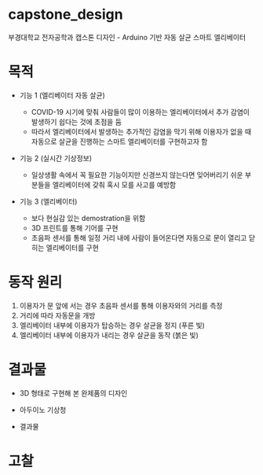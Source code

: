 # capstone_design
부경대학교 전자공학과 캡스톤 디자인 - Arduino 기반 자동 살균 스마트 엘리베이터

# 목적
- 기능 1 (엘리베이터 자동 살균)
    - COVID-19 시기에 맞춰 사람들이 많이 이용하는 엘리베이터에서 추가 감염이 발생하기 쉽다는 것에 초점을 둠
    - 따라서 엘리베이터에서 발생하는 추가적인 감염을 막기 위해 이용자가 없을 때 자동으로 살균을 진행하는 스마트 엘리베이터를 구현하고자 함

- 기능 2 (실시간 기상정보)
    - 일상생활 속에서 꼭 필요한 기능이지만 신경쓰지 않는다면 잊어버리기 쉬운 부분들을 엘리베이터에 갖춰 혹시 모를 사고를 예방함

- 기능 3 (엘리베이터)
    - 보다 현실감 있는 demostration을 위함
    - 3D 프린트를 통해 기어를 구현
    - 초음파 센서를 통해 일정 거리 내에 사람이 들어온다면 자동으로 문이 열리고 닫히는 엘리베이터를 구현

# 동작 원리
1. 이용자가 문 앞에 서는 경우 초음파 센서를 통해 이용자와의 거리를 측정
2. 거리에 따라 자동문을 개방
3. 엘리베이터 내부에 이용자가 탑승하는 경우 살균을 정지 (푸른 빛)
4. 엘리베이터 내부에 이용자가 내리는 경우 살균을 동작 (붉은 빛)

# 결과물
- 3D 형태로 구현해 본 완제품의 디자인


- 아두이노 기상청 


- 결과물



# 고찰

